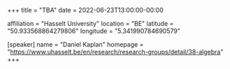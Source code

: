 +++
title = "TBA"
date = 2022-06-23T13:00:00-00:00

affiliation = "Hasselt University"
location = "BE"
latitude = "50.933568864279806"
longitude = "5.341990784690579"

[speaker]
  name = "Daniel Kaplan"
  homepage = "https://www.uhasselt.be/en/research/research-groups/detail/38-algebra"
+++

